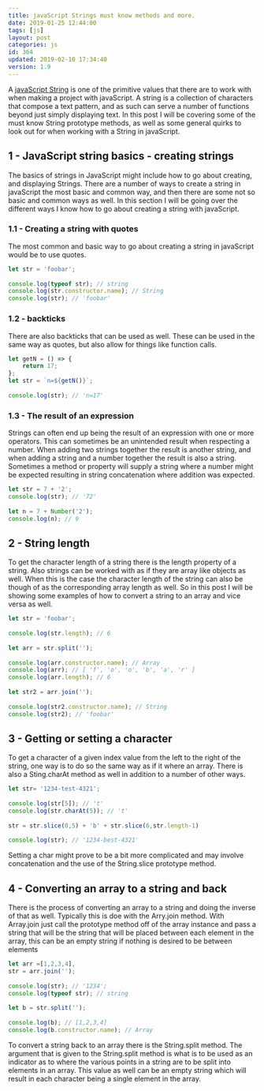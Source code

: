 ```yaml
---
title: javaScript Strings must know methods and more.
date: 2019-01-25 12:44:00
tags: [js]
layout: post
categories: js
id: 364
updated: 2019-02-10 17:34:40
version: 1.9
---
```


A [javaScript String](https://developer.mozilla.org/en-US/docs/Web/JavaScript/Reference/Global_Objects/String) is one of the primitive values that there are to work with when making a project with javaScript. A string is a collection of characters that compose a text pattern, and as such can serve a number of functions beyond just simply displaying text. In this post I will be covering some of the must know String prototype methods, as well as some general quirks to look out for when working with a String in javaScript.

<!-- more -->


## 1 - JavaScript string basics - creating strings

The basics of strings in JavaScript might include how to go about creating, and displaying Strings. There are a number of ways to create a string in javaScript the most basic and common way, and then there are some not so basic and common ways as well. In this section I will be going over the different ways I know how to go about creating a string with javaScript.

### 1.1 - Creating a string with quotes

The most common and basic way to go about creating a string in javaScript would be to use quotes.

```js
let str = 'foobar';
 
console.log(typeof str); // string
console.log(str.constructor.name); // String
console.log(str); // 'foobar'
```

### 1.2 - backticks

There are also backticks that can be used as well. These can be used in the same way as quotes, but also allow for things like function calls.

```js
let getN = () => {
    return 17;
};
let str = `n=${getN()}`;
 
console.log(str); // 'n=17'
```

### 1.3 - The result of an expression

Strings can often end up being the result of an expression with one or more operators. This can sometimes be an unintended result when respecting a number. When adding two strings together the result is another string, and when adding a string and a number together the result is also a string. Sometimes a method or property will supply a string where a number might be expected resulting in string concatenation where addition was expected. 

```js
let str = 7 + '2';
console.log(str); // '72'
 
let n = 7 + Number('2');
console.log(n); // 9
```

## 2 - String length

To get the character length of a string there is the length property of a string. Also strings can be worked with as if they are array like objects as well. When this is the case the character length of the string can also be though of as the corresponding array length as well. So in this post I will be showing some examples of how to convert a string to an array and vice versa as well.

```js
let str = 'foobar';
 
console.log(str.length); // 6
 
let arr = str.split('');
 
console.log(arr.constructor.name); // Array
console.log(arr); // [ 'f', 'o', 'o', 'b', 'a', 'r' ]
console.log(arr.length); // 6
 
let str2 = arr.join('');
 
console.log(str2.constructor.name); // String
console.log(str2); // 'foobar'
```

## 3 - Getting or setting a character

To get a character of a given index value from the left to the right of the string, one way is to do so the same way as if it where an array. There is also a Sting.charAt method as well in addition to a number of other ways.

```js
let str= '1234-test-4321';
 
console.log(str[5]); // 't'
console.log(str.charAt(5)); // 't'
 
str = str.slice(0,5) + 'b' + str.slice(6,str.length-1)
 
console.log(str); // '1234-best-4321'
```

Setting a char might prove to be a bit more complicated and may involve concatenation and the use of the String.slice prototype method.

## 4 - Converting an array to a string and back

There is the process of converting an array to a string and doing the inverse of that as well. Typically this is doe with the Arry.join method. With Array.join just call the prototype method off of the array instance and pass a string that will be the string that will be placed between each element in the array, this can be an empty string if nothing is desired to be between elements

```js
let arr =[1,2,3,4],
str = arr.join('');
 
console.log(str); // '1234';
console.log(typeof str); // string
 
let b = str.split('');
 
console.log(b); // [1,2,3,4]
console.log(b.constructor.name); // Array
```

To convert a string back to an array there is the String.split method. The argument that is given to the String.split method is what is to be used as an indicator as to where the various points in a string are to be split into elements in an array. This value as well can be an empty string which will result in each character being a single element in the array.